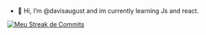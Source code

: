 - 👋 Hi, I’m @davisaugust and im currently learning Js and react.

[![Meu Streak de Commits](https://github-readme-streak-stats.herokuapp.com/?user=davisaugust)](https://github.com/davisaugust)
